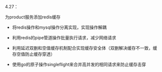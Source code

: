4.27：

为product服务添加redis缓存

- 将redis操作和mysql操作分离实现，实现操作解耦

- 利用redis的pipe管道操作批量执行请求，减少网络请求
- 利用延迟双删和空值缓存机制配合实现缓存安全体（双删解决缓存不一致，缓存空值防止缓存穿透）
- 使用go的原子操作singleflight来合并高并发的相同请求来防止缓存击穿